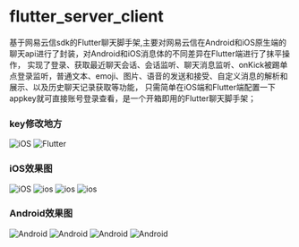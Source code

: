 # flutter_server_client
基于网易云信sdk的Flutter聊天脚手架,主要对网易云信在Android和iOS原生端的聊天api进行了封装，对Android和iOS消息体的不同差异在Flutter端进行了抹平操作，
实现了登录、获取最近聊天会话、会话监听、聊天消息监听、onKick被踢单点登录监听，普通文本、emoji、图片、语音的发送和接受、自定义消息的解析和展示、以及历史聊天记录获取等功能，
只需简单在iOS端和Flutter端配置一下appkey就可直接账号登录查看，是一个开箱即用的Flutter聊天脚手架；


### key修改地方
![iOS](./iOS_key.png)
![Flutter](./flutter_key.png)

### iOS效果图
![iOS](./login_ios.png)
![ios](./session_ios.png)
![ios](./emoji_ios.png)
![ios](./choosepic_ios.png)

### Android效果图
![Android](./login_android.png)
![Android](./session_android.png)
![Android](./emoji_android.png)
![Android](./choosepic_android.png)